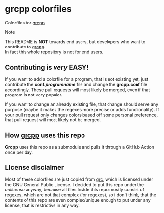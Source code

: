 # grcpp colorfiles
Colorfiles for [grcpp].

>[!NOTE]
> This README is **NOT** towards end users, but developers who want to contribute to [grcpp].</br>
> In fact this whole repository is not for end users.

## Contributing is *very* **EASY**!
If you want to add a colorfile for a program, that is not existing yet, just contribute the **conf.*programname*** file and change the **grcpp.conf** file accordingly. These pull requests will most likely be merged, even if that program is not very popular.

If you want to change an already existing file, that change should serve any purpose (maybe it makes the regexes more precise or adds functionality). If your pull request only changes colors based off some personal preference, that pull request will most likely not be merged.

## How [grcpp] uses this repo
**Grcpp** uses this repo as a submodule and pulls it through a GitHub Action once per day.

## License disclaimer
Most of these colorfiles are just copied from [grc](https://github.com/garabik/grc), which is licensed under the GNU General Public License. I decided to put this repo under the *unlicense* anyway, because all files inside this repo mostly consist of regexes, which are not that complex (for regexes), so i don't think, that the contents of this repo are even complex/unique enough to put under any license, that is restrictive in any way.

[grcpp]: https://github.com/RENoMafex/grcpp
